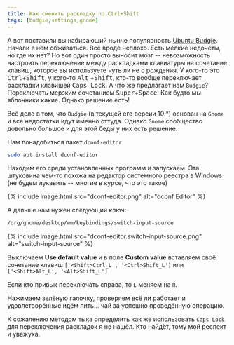 ```yaml
---
title: Как сменить раскладку по Ctrl+Shift
tags: [budgie,settings,gnome]
---
```


А вот поставили вы набирающий нынче популярность [Ubuntu Budgie](https://ubuntubudgie.org/).
Начали в нём обживаться. Всё вроде неплохо. Есть мелкие недочёты,
но где их нет? Но вот один просто выносит мозг -- невозможность
настроить переключение между раскладками клавиатуры на сочетание
клавиш, которое вы используете чуть ли не с рождения. У кого-то это
<kbd>Ctrl</kbd>+<kbd>Shift</kbd>, у кого-то <kbd>Alt</kbd>
+<kbd>Shift</kbd>, кто-то вообще переключает раскладки клавишей
<kbd>Caps Lock</kbd>. А что же предлагает нам ```Budgie```?
Переключать мерзким сочетанием <kbd>Super</kbd>+<kbd>Space</kbd>!
Как будто мы яблочники какие. Однако решение есть!
<!--more-->
Всё дело в том, что ```Budgie``` (в текущей его версии 10.*) основан
на ```Gnome``` и все недостатки идут именно оттуда. Однако ```Gnome``` сообщество довольно большое и для этой беды у них есть
решение.

Нам понадобиться пакет ```dconf-editor```

```bash
sudo apt install dconf-editor
```

Находим его среди установленных программ и запускаем. Эта штуковина
чем-то похожа на редактор системного реестра в Windows (не будем
лукавить -- многие в курсе, что это такое)

{% include image.html src="dconf-editor.png" alt="dconf Editor" %}

А дальше нам нужен следующий ключ:

``` bash
/org/gnome/desktop/wm/keybindings/switch-input-source
```

{% include image.html src="dconf-editor.switch-input-source.png"
alt="switch-input-source" %}

Выключаем **Use default value** и в поле **Custom value** вставляем
своё сочетание клавиш
```['<Shift>Ctrl_L', '<Ctrl>Shift_L']``` или 
```['<Shift>Alt_L', '<Alt>Shift_L']```

Если кто привык переключать справа, то ```L``` меняем на ```R```.

Нажимаем зелёную галочку, проверяем всё ли работает и удовлетворённые
идём пить... чай за успешно проведённую операцию.

К сожалению методом тыка определить как же использовать ```Caps Lock```
для переключения раскладок я не нашёл. Кто найдёт, тому мой респект
и уважуха.